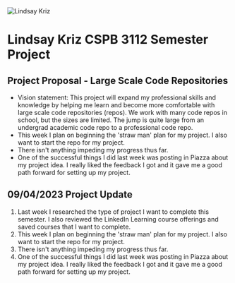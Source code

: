 <picture>
 <img alt="Lindsay Kriz" src="https://media.licdn.com/dms/image/C4E03AQHo6Xd1DD0kvw/profile-displayphoto-shrink_200_200/0/1550700740237?e=1699488000&v=beta&t=rhdeqMWQ9nz5sFMbR6ud_zZyRWbuia8H0MAcfb2y2xk">
</picture>

# Lindsay Kriz CSPB 3112 Semester Project

## Project Proposal - Large Scale Code Repositories
<ul>
 <li>Vision statement: This project will expand my professional skills and knowledge by helping me learn and become more comfortable with large scale code repositories (repos). We work with many code repos in school, but the sizes are limited. The jump is quite large from an undergrad academic code repo to a professional code repo.</li>
 <li>This week I plan on beginning the 'straw man' plan for my project. I also want to start the repo for my project.</li>
 <li>There isn't anything impeding my progress thus far.</li>
 <li>One of the successful things I did last week was posting in Piazza about my project idea. I really liked the feedback I got and it gave me a good path forward for setting up my project.</li>
</ul>


## 09/04/2023 Project Update
<ol>
 <li>Last week I researched the type of project I want to complete this semester. I also reviewed the LinkedIn Learning course offerings and saved courses that I want to complete.</li>
 <li>This week I plan on beginning the 'straw man' plan for my project. I also want to start the repo for my project.</li>
 <li>There isn't anything impeding my progress thus far.</li>
 <li>One of the successful things I did last week was posting in Piazza about my project idea. I really liked the feedback I got and it gave me a good path forward for setting up my project.</li>
</ol>


